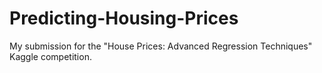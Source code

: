 # Predicting-Housing-Prices
My submission for the "House Prices: Advanced Regression Techniques" Kaggle competition.

